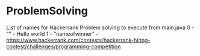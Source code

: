 # ProblemSolving

List of names for Hackerrank Problem solving to execute from main.java
0 - "" - Hello world
1 - "nameofwinner" - https://www.hackerrank.com/contests/hackerrank-hiring-contest/challenges/programming-competition

